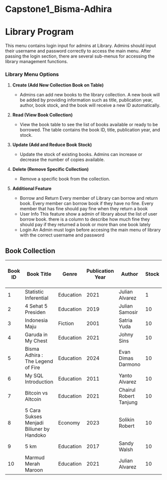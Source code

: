 # Capstone1_Bisma-Adhira
# Library Program 

<p> This menu contains login input for admins at Library. Admins should input their username and password correctly to access the main menu. After passing the login section, there are several sub-menus for accessing the library management functions.</p>

### Library Menu Options

1. **Create (Add New Collection Book on Table)**
   - Admins can add new books to the library collection. A new book will be added by providing information such as title, publication year, author, book stock, and the book will receive a new ID automatically.

2. **Read (View Book Collection)**
   - View the book table to see the list of books available or ready to be borrowed. The table contains the book ID, title, publication year, and stock.

3. **Update (Add and Reduce Book Stock)**
   - Update the stock of existing books. Admins can increase or decrease the number of copies available.

4. **Delete (Remove Specific Collection)**
   - Remove a specific book from the collection.

5. **Additional Feature**
	- Borrow and Return
	Every member of Library can borrow and return book. Every member can borrow book if they have no fine. Every member that has fine should pay fine when they return a book
	- User Info 
	This feature show a admin of library about the list of user borrow book. there is a column to describe how much fine they should pay if they returned a book or more than one book lately
	- Login
An Admin must login before accesing the main menu of library with the correct username and password
## Book Collection
| Book ID | Book Title                             | Genre     | Publication Year | Author                 | Stock | Fine per Day (IDR) |
|---------|----------------------------------------|-----------|------------------|------------------------|-------|-------------------|
| 1       | Statistic Inferential                  | Education | 2021             | Julian Alvarez          | 1     | 3                 |
| 2       | 4 Sehat 5 Presiden                     | Education | 2019             | Julian Samosir          | 10    | 3                 |
| 3       | Indonesia Maju                         | Fiction   | 2001             | Satria Yuda             | 10    | 3                 |
| 4       | Garuda in My Chest                     | Education | 2021             | Johny Sins              | 10    | 3                 |
| 5       | Bisma Adhira : The Legend of Fire      | Education | 2024             | Evan Dimas Darmono      | 10    | 3                 |
| 6       | My SQL Introduction                    | Education | 2011             | Yanto Alvarez           | 10    | 3                 |
| 7       | Bitcoin vs Altcoin                     | Education | 2021             | Chairul Robert Tanjung  | 10    | 3                 |
| 8       | 5 Cara Sukses Menjadi Biliuner by Handoko | Economy   | 2023             | Solikin Robert          | 10    | 3                 |
| 9       | 5 km                                   | Education | 2017             | Sandy Walsh             | 10    | 3                 |
| 10      | Marmud Merah Maroon                    | Education | 2021             | Julian Alvarez          | 10    | 3                 |

